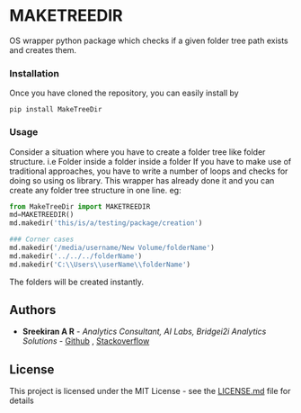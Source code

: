 # MAKETREEDIR

OS wrapper python package which checks if a given folder tree path exists and creates them.


### Installation

Once you have cloned the repository, you can easily install by

`pip install MakeTreeDir`

### Usage

Consider a situation where you have to create a folder tree like folder structure. i.e Folder inside a folder inside a folder
If you have to make use of traditional approaches, you have to write a number of loops and checks for doing so using os library.
This wrapper has already done it and you can create any folder tree structure in one line.
eg:
```python
from MakeTreeDir import MAKETREEDIR
md=MAKETREEDIR()
md.makedir('this/is/a/testing/package/creation')

### Corner cases
md.makedir('/media/username/New Volume/folderName')
md.makedir('../../../folderName')
md.makedir('C:\\Users\\userName\\folderName')

```
The folders will be created instantly.
## Authors

* **Sreekiran A R** - *Analytics Consultant, AI Labs, Bridgei2i Analytics Solutions* -
 [Github](https://github.com/Sreekiranar) ,
[Stackoverflow](https://stackoverflow.com/users/9605907/sreekiran)


## License

This project is licensed under the MIT License - see the [LICENSE.md](LICENSE.md) file for details
